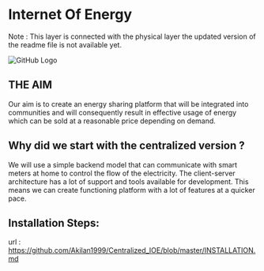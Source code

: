# Internet Of Energy

Note : This layer is connected with the physical layer the updated version of the readme file is
not available yet. 

![GitHub Logo](http://www.networkrevolution.co.uk/wp-content/uploads/2014/04/img-smartgrid-problem.png)

## THE AIM
Our aim is to create an energy sharing platform that will be integrated into communities and will consequently result in effective usage of energy which can be sold at a reasonable price depending on demand.   

## Why did we start with the centralized version ?
We will use a simple backend model that can communicate with smart meters at home to control the flow of the electricity. The client-server architecture has a lot of  support and tools available for development. This means we can create functioning platform with a lot of features at a quicker pace.

## Installation Steps:

url : https://github.com/Akilan1999/Centralized_IOE/blob/master/INSTALLATION.md
